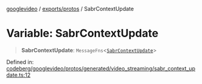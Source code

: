 [googlevideo](../../../README.md) / [exports/protos](../README.md) / SabrContextUpdate

# Variable: SabrContextUpdate

> **SabrContextUpdate**: `MessageFns`\<[`SabrContextUpdate`](../interfaces/SabrContextUpdate.md)\>

Defined in: [codeberg/googlevideo/protos/generated/video\_streaming/sabr\_context\_update.ts:12](https://github.com/LuanRT/googlevideo/blob/19854137cadaf49fd755394883dfd7fe5fdaba20/protos/generated/video_streaming/sabr_context_update.ts#L12)
